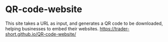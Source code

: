 # QR-code-website
This site takes a URL as input, and generates a QR code to be downloaded, helping businesses to embed their websites.
https://trader-short.github.io/QR-code-website/
